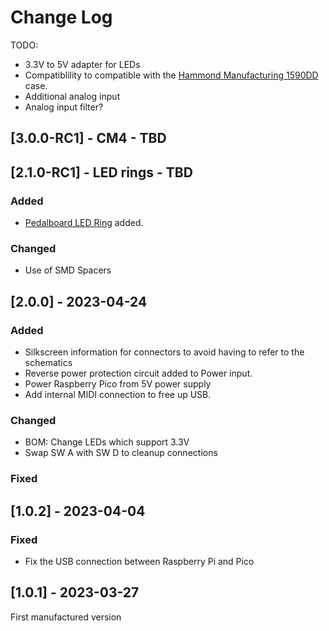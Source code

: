# Change Log

TODO:

- 3.3V to 5V adapter for LEDs
- Compatiblility to compatible with the [Hammond Manufacturing 1590DD](https://www.hammfg.com/files/parts/pdf/1590DD.pdf) case.
- Additional analog input
- Analog input filter?

## [3.0.0-RC1] - CM4 - TBD 


## [2.1.0-RC1] - LED rings - TBD

### Added

- [Pedalboard LED Ring](https://github.com/pedalboard/pedalboard-led-ring) added.

### Changed

- Use of SMD Spacers

## [2.0.0] - 2023-04-24

### Added

- Silkscreen information for connectors to avoid having to refer to the schematics
- Reverse power protection circuit added to Power input.
- Power Raspberry Pico from 5V power supply
- Add internal MIDI connection to free up USB.

### Changed

- BOM: Change LEDs which support 3.3V
- Swap SW A with SW D to cleanup connections

### Fixed

## [1.0.2] - 2023-04-04

### Fixed

- Fix the USB connection between Raspberry Pi and Pico

## [1.0.1] - 2023-03-27

First manufactured version
